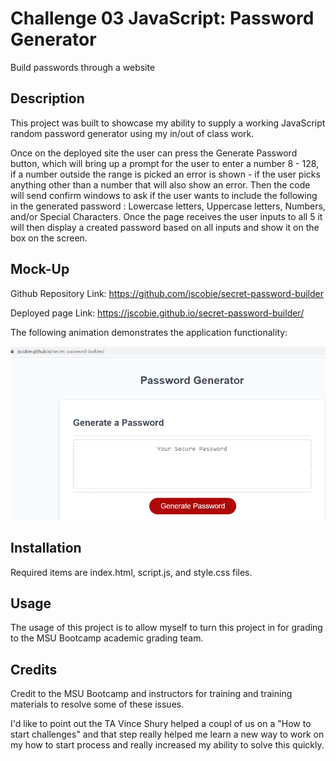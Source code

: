 # Challenge 03 JavaScript: Password Generator

Build passwords through a website

## Description

This project was built to showcase my ability to supply a working JavaScript random password generator using my in/out of class work.

Once on the deployed site the user can press the Generate Password button, which will bring up a prompt for the user to enter a number 8 - 128, if a number outside the range is picked an error is shown - if the user picks anything other than a number that will also show an error. Then the code will send confirm windows to ask if the user wants to include the following in the generated password : Lowercase letters, Uppercase letters, Numbers, and/or Special Characters. Once the page receives the user inputs to all 5 it will then display a created password based on all inputs and show it on the box on the screen.

## Mock-Up

Github Repository Link: https://github.com/jscobie/secret-password-builder

Deployed page Link: https://jscobie.github.io/secret-password-builder/

The following animation demonstrates the application functionality:

![A user clicks through and inputs to build a password](assets\password-generator.gif)

## Installation

Required items are index.html, script.js, and style.css files.

## Usage

The usage of this project is to allow myself to turn this project in for grading to the MSU Bootcamp academic grading team.

## Credits

Credit to the MSU Bootcamp and instructors for training and training materials to resolve some of these issues. 

I'd like to point out the TA Vince Shury helped a coupl of us on a "How to start challenges" and that step really helped me learn a new way to work on my how to start process and really increased my ability to solve this quickly.